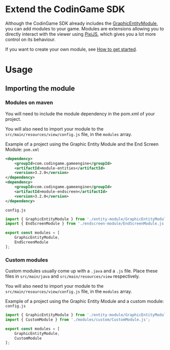 # Extend the CodinGame SDK

Although the CodinGame SDK already includes the [GraphicEntityModule](graphics-1-introduction.md), you can add modules to your game. Modules are extensions allowing you to directly interact with the viewer using [PixiJS](http://www.pixijs.com/), which gives you a lot more control on its behaviour.

If you want to create your own module, see [How to get started](extensions-2-tutorial.md).

# Usage

## Importing the module

### Modules on maven

You will need to include the module dependency in the pom.xml of your project.

You will also need to import your module to the `src/main/resources/view/config.js` file, in the `modules` array.

Example of a project using the Graphic Entity Module and the End Screen Module:
`pom.xml`
```xml
<dependency>
	<groupId>com.codingame.gameengine</groupId>
	<artifactId>module-entities</artifactId>
	<version>3.2.0</version>
</dependency>
<dependency>
	<groupId>com.codingame.gameengine</groupId>
	<artifactId>module-endscreen</artifactId>
	<version>3.2.0</version>
</dependency>
```
`config.js`
```javascript
import { GraphicEntityModule } from './entity-module/GraphicEntityModule.js';
import { EndScreenModule } from './endscreen-module/EndScreenModule.js';

export const modules = [
	GraphicEntityModule,
	EndScreenModule
];
```

### Custom modules

Custom modules usually come up with a `.java` and a `.js` file. Place these files in `src/main/java` and `src/main/resources/view` respectively.

You will also need to import your module to the `src/main/resources/view/config.js` file, in the `modules` array.

Example of a project using the Graphic Entity Module and a custom module:
`config.js`
```javascript
import { GraphicEntityModule } from './entity-module/GraphicEntityModule.js';
import { CustomModule } from './modules/custom/CustomModule.js';

export const modules = [
	GraphicEntityModule,
	CustomModule
];